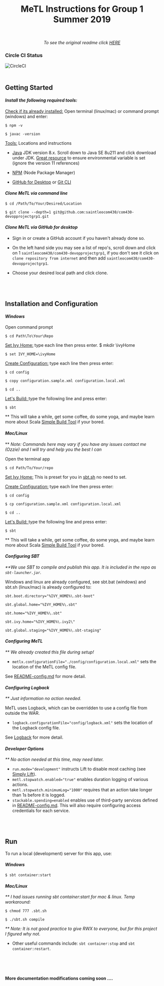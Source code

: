 # <div style='text-align: center' >MeTL Instructions for Group 1 Summer 2019</div>

<div style='text-align: center; margin-top: 50px' ><em>To see the original readme click <a href='./README-ORIGINAL.md'>HERE</a></em></div>

### Circle CI Status

![CircleCI](https://circleci.com/gh/saintleocom430/com430-devopprojectgrp1.svg?style=svg&circle-token=308fc48a52f975c5619922e850e96ccce3484fa2)

<div style='margin-top: 50px'></div>

## Getting Started

#### <em>Install the following required tools:</em>

<u>Check if its already installed:</u> Open terminal (linux/mac) or command prompt (windows) and enter:

    $ npm -v

    $ javac -version

<u>Tools:</u> Locations and instructions

- [Java](www.oracle.com/technetwork/java/javase/downloads) JDK version 8.x. Scroll down to Java SE 8u211 and click download under JDK. [Great resource](https://www3.ntu.edu.sg/home/ehchua/programming/howto/JDK_Howto.html) to ensure environmental variable is set (ignore the version 11 references)

- [NPM](https://www.npmjs.com/get-npm) (Node Package Manager)

- [GitHub for Desktop](https://desktop.github.com/) or [Git CLI](https://help.github.com/en/articles/set-up-git)

#### <em>Clone MeTL via command line</em>

    $ cd /Path/To/Your/Desired/Location

    $ git clone --depth=1 git@github.com:saintleocom430/com430-devopprojectgrp1.git

#### <em>Clone MeTL via GitHub for desktop</em>

- Sign in or create a GitHub account if you haven't already done so.

- On the left hand side you may see a list of repo's, scroll down and click on 1 `saintleocom430/com430-devopprojectgrp1`, if you don't see it click on `clone repository from internet` and then add `saintleocom430/com430-devopprojectgrp1`.

- Choose your desired local path and click clone.

<div style='margin-top: 80px'></div>

## Installation and Configuration

#### <em>Windows</em>

Open command prompt

    $ cd Path\To\Your\Repo

<u>Set Ivy Home:</u> type each line then press enter.
$ mkdir \ivyHome
    
    $ set IVY_HOME=\ivyHome

<u>Create Configuration:</u> type each line then press enter:

    $ cd config

    $ copy configuration.sample.xml configuration.local.xml

    $ cd ..

<u>Let's Build: </u> type the following line and press enter:

    $ sbt

\*\* This will take a while, get some coffee, do some yoga, and maybe learn more about Scala [Simple Build Tool](https://www.scala-sbt.org/) if your bored.

#### <em>Mac/Linux</em>

\*\* <em>Note: Commands here may vary if you have any issues contact me (Ozzie) and I will try and help you the best I can</em>

Open the terminal app

    $ cd Path/To/Your/repo

<u>Set Ivy Home:</u> This is preset for you in [sbt.sh](./sbt.sh) no need to set.

<u>Create Configuration:</u> type each line then press enter:

    $ cd config

    $ cp configuration.sample.xml configuration.local.xml

    $ cd ..

<u>Let's Build: </u> type the following line and press enter:

    $ sbt

\*\* This will take a while, get some coffee, do some yoga, and maybe learn more about Scala [Simple Build Tool](https://www.scala-sbt.org/) if your bored.

#### <em>Configuring SBT</em>

<em>\*\*We use SBT to compile and publish this app. It is included in the repo as `sbt-launcher.jar`.</em>

Windows and linux are already configured, see sbt.bat (windows) and sbt.sh (linux/mac) is already configured to:

    sbt.boot.directory="%IVY_HOME%\.sbt-boot"

    sbt.global.home="%IVY_HOME%\.sbt"

    sbt.home="%IVY_HOME%\.sbt"

    sbt.ivy.home="%IVY_HOME%\.ivy2\"

    sbt.global.staging="%IVY_HOME%\.sbt-staging"

#### <em>Configuring MeTL</em>

<em>\*\* We already created this file during setup!</em>

- `metlx.configurationFile="./config/configuration.local.xml"` sets the location of the MeTL config file.

See [README-config.md](README-config.md) for more detail.

#### <em>Configuring Logback</em>

<em>\*\* Just information no action needed.</em>

MeTL uses Logback, which can be overridden to use a config file from outside the WAR.

- `logback.configurationFile="config/logback.xml"` sets the location of the Logback config file.

See [Logback](https://logback.qos.ch/manual/index.html) for more detail.

#### <em>Developer Options</em>

<em>\*\* No action needed at this time, may need later.</em>

- `run.mode="development"` instructs Lift to disable most caching (see [Simply Lift](https://simply.liftweb.net/index-3.1.html#toc-Subsection-3.1.2)).
- `metl.stopwatch.enabled="true"` enables duration logging of various actions.
- `metl.stopwatch.minimumLog="1000"` requires that an action take longer than 1s before it is logged.
- `stackable.spending=enabled` enables use of third-party services defined in [README-config.md](README-config.md). This will also require configuring access credentials for each service.

<div style='margin-top: 80px'></div>

## Run

To run a local (development) server for this app, use:

#### <em>Windows</em>

    $ sbt container:start

#### <em>Mac/Linux</em>

<em>\*\* I had issues running sbt container:start for mac & linux. Temp workaround:</em>

    $ chmod 777 .sbt.sh

    $ ./sbt.sh compile

<em>\*\* Note: It is not good practice to give RWX to everyone, but for this project I figured why not.</em>

- Other useful commands include: `sbt container:stop` and `sbt container:restart`.

<div style='margin-top: 80px'></div>

#### More documentation modifications coming soon ....
